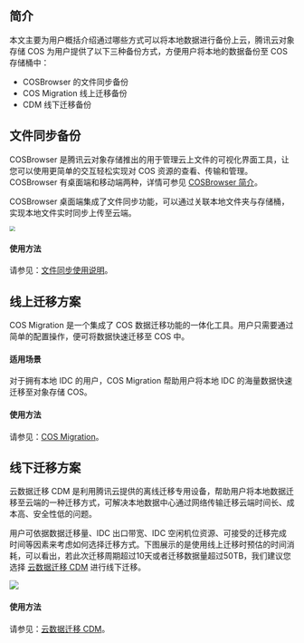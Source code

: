 ## 简介

本文主要为用户概括介绍通过哪些方式可以将本地数据进行备份上云，腾讯云对象存储 COS 为用户提供了以下三种备份方式，方便用户将本地的数据备份至 COS 存储桶中：

- COSBrowser 的文件同步备份
- COS Migration 线上迁移备份
- CDM 线下迁移备份

## 文件同步备份

COSBrowser 是腾讯云对象存储推出的用于管理云上文件的可视化界面工具，让您可以使用更简单的交互轻松实现对 COS 资源的查看、传输和管理。COSBrowser 有桌面端和移动端两种，详情可参见 [COSBrowser 简介](https://intl.cloud.tencent.com/document/product/436/11366)。

COSBrowser 桌面端集成了文件同步功能，可以通过关联本地文件夹与存储桶，实现本地文件实时同步上传至云端。

<img src="https://main.qcloudimg.com/raw/fc3160ec43b732936152ccf4f5f107c8.png" style="zoom:60%;" />

#### 使用方法

请参见：[文件同步使用说明](https://intl.cloud.tencent.com/document/product/436/32565#synchronization)。

## 线上迁移方案

COS Migration 是一个集成了 COS 数据迁移功能的一体化工具。用户只需要通过简单的配置操作，便可将数据快速迁移至 COS 中。

#### 适用场景

对于拥有本地 IDC 的用户，COS Migration 帮助用户将本地 IDC 的海量数据快速迁移至对象存储 COS。

#### 使用方法

请参见：[COS Migration](https://intl.cloud.tencent.com/document/product/436/32974#cos)。

## 线下迁移方案

云数据迁移 CDM 是利用腾讯云提供的离线迁移专用设备，帮助用户将本地数据迁移至云端的一种迁移方式，可解决本地数据中心通过网络传输迁移云端时间长、成本高、安全性低的问题。

用户可依据数据迁移量、IDC 出口带宽、IDC 空闲机位资源、可接受的迁移完成时间等因素来考虑如何选择迁移方式。下图展示的是使用线上迁移时预估的时间消耗，可以看出，若此次迁移周期超过10天或者迁移数据量超过50TB，我们建议您选择 [云数据迁移 CDM](https://intl.cloud.tencent.com/document/product/436/32974#cdm) 进行线下迁移。

![](https://main.qcloudimg.com/raw/321d9e3f6a0a1f812da5f87792621093.png)

#### 使用方法

请参见：[云数据迁移 CDM](https://intl.cloud.tencent.com/document/product/436/32974#cdm)。

